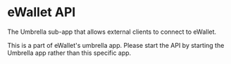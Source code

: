 # eWallet API

The Umbrella sub-app that allows external clients to connect to eWallet.

This is a part of eWallet's umbrella app. Please start the API by starting the Umbrella app rather than this specific app.
